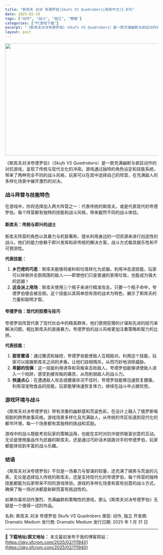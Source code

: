 ```yaml
---
title: "斯库夫 对决 夸德罗伯|Skufs VS Quadrobers|简体中文|5.07G"
date: 2025-02-10
tags: ["动作", "战斗", "独立", "策略"]
categories: ["PC游戏下载"]
excerpt: "《斯库夫对决夸德罗伯》（Skufs VS Quadrobers）是一款充满幽默与疯狂动作的对抗游戏，呈现了传统与现代文化的冲突。游戏通过独特的角色设定和技能系统，带来了两种完全不同的战斗风格，玩家可以在其中选择自己的阵营，在充满敌人的多样化场景中展开激烈的对决。 战斗阵营与技能特色 在游戏中，你将选&hellip;"
layout: post
---
```


<img class="aligncenter size-full wp-image-111941" src="https://sky.sfcrom.com/wp-content/uploads/2025/02/2025021009411233.webp" alt="" width="660" height="370" />

《斯库夫对决夸德罗伯》（<em>Skufs VS Quadrobers</em>）是一款充满幽默与疯狂动作的对抗游戏，呈现了传统与现代文化的冲突。游戏通过独特的角色设定和技能系统，带来了两种完全不同的战斗风格，玩家可以在其中选择自己的阵营，在充满敌人的多样化场景中展开激烈的对决。
<h3>战斗阵营与技能特色</h3>
在游戏中，你将选择加入两大阵营之一：代表传统的斯库夫，或是代表现代的夸德罗伯。每个阵营都有独特的技能和战斗风格，带来截然不同的战斗体验。
<h4>斯库夫：传统与即兴的战士</h4>
斯库夫阵营的角色以其暴力与机智著称，擅长利用身边的一切资源来进行创造性的战斗。他们的能力依赖于即兴发挥和非传统的解决方案，战斗方式极具娱乐性和不可预测性。

<strong>代表技能：</strong>
<ol>
 	<li><strong>乡巴佬的巧思</strong>：斯库夫能够将废料和垃圾转化为武器。利用冲击波技能，玩家可以摔倒并击倒周围的敌人——即使他们只是普通的家用垃圾，也能成为强大的武器！</li>
 	<li><strong>这会派上用场</strong>：斯库夫使用三个瓶子来进行精准攻击，只要一个瓶子命中，夸德罗伯便会被击倒。这个技能以其简单但有效的战术为特色，展示了斯库夫的力量和聪明才智。</li>
</ol>
<h4>夸德罗伯：现代的狡猾与技巧</h4>
夸德罗伯阵营代表了现代社会中的精英群体，他们使用狡猾的计谋和先进的技巧来解决问题。相比斯库夫的直接暴力，夸德罗伯的战斗风格更加注重策略和智力的比拼。

<strong>代表技能：</strong>
<ol>
 	<li><strong>甜言蜜语</strong>：通过撒谎和操控，夸德罗伯能使敌人互相敌对。利用这个技能，玩家可以挑拨斯库夫之间的矛盾，让他们自相残杀，从而巧妙地消除威胁。</li>
 	<li><strong>卑鄙的伎俩</strong>：这一技能利用诱导和背叛来击败敌人。夸德罗伯能够诱使敌人进入一个陷阱，感受到被背叛的痛苦，从而削弱敌人的战斗力。</li>
 	<li><strong>快速点心</strong>：在遭遇敌人攻击或健康状况不佳时，夸德罗伯能够迅速恢复健康。利用湿宠物食品的技能，玩家能够快速恢复体力，继续在战斗中占据优势。</li>
</ol>
<h3>游戏环境与战斗</h3>
《斯库夫对决夸德罗伯》带有浓重的幽默感和荒诞色彩，在设计上融入了俄罗斯电视剧的跨界故事风格。游戏场景多样化且充满敌人，从传统的市区街道到现代化的都市环境，每一个场景都有其独特的挑战和奖励。

游戏中的战斗既能考验玩家的策略运用，也能在实时对抗中提供极富创意的互动。无论是使用废品作为武器的斯库夫，还是通过巧妙话术挑拨对手的夸德罗伯，玩家都能体验到丰富的战斗乐趣。
<h3>结语</h3>
《斯库夫对决夸德罗伯》不仅是一场暴力与智谋的较量，还充满了搞笑与荒诞的元素。无论是选择加入传统的斯库夫，还是支持现代化的夸德罗伯，每个阵营的独特技能都能为玩家带来不同的游戏体验。游戏的多样化场景和富有创意的战斗方式，确保了每一场对决都是新鲜而富有挑战性的。

如果你喜欢动作激烈、充满幽默和策略性的游戏，那么《斯库夫对决夸德罗伯》无疑是一个值得一试的作品。

名称: 斯库夫 对决 夸德罗伯 Skufs VS Quadrobers
类型: 动作, 独立
开发商: Dramatic Medium
发行商: Dramatic Medium
发行日期: 2025 年 1 月 31 日

---
📖 **下载地址/原文地址：** 本文最初发布于我的博客网站：[https://sky.sfcrom.com/2025/02/111940](https://sky.sfcrom.com/2025/02/111940)
